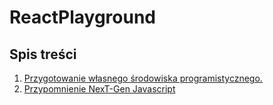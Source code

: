 # ReactPlayground

## Spis treści
1. [Przygotowanie własnego środowiska programistycznego.](docs/01-SettingDevEnv.md)
2. [Przypomnienie NexT-Gen Javascript](docs/02-NextGenJS)